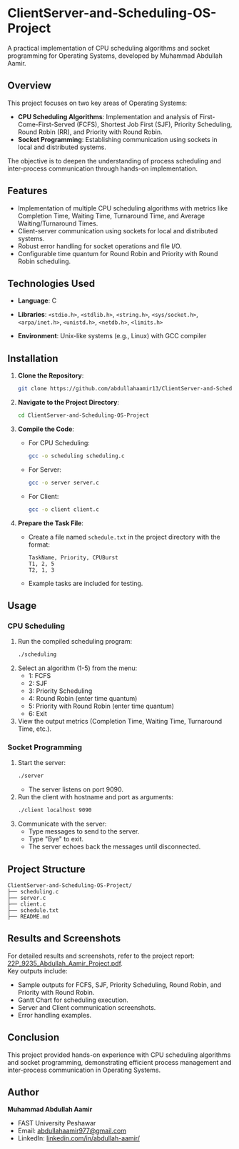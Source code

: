 # ClientServer-and-Scheduling-OS-Project

A practical implementation of CPU scheduling algorithms and socket programming for Operating Systems, developed by Muhammad Abdullah Aamir.

## Overview

This project focuses on two key areas of Operating Systems:
- **CPU Scheduling Algorithms**: Implementation and analysis of First-Come-First-Served (FCFS), Shortest Job First (SJF), Priority Scheduling, Round Robin (RR), and Priority with Round Robin.
- **Socket Programming**: Establishing communication using sockets in local and distributed systems.

The objective is to deepen the understanding of process scheduling and inter-process communication through hands-on implementation.

## Features

- Implementation of multiple CPU scheduling algorithms with metrics like Completion Time, Waiting Time, Turnaround Time, and Average Waiting/Turnaround Times.
- Client-server communication using sockets for local and distributed systems.
- Robust error handling for socket operations and file I/O.
- Configurable time quantum for Round Robin and Priority with Round Robin scheduling.

## Technologies Used

- **Language**: C
- **Libraries**: `<stdio.h>`, `<stdlib.h>`, `<string.h>`, `<sys/socket.h>`, `<arpa/inet.h>`, `<unistd.h>`, `<netdb.h>`, `<limits.h>`

- **Environment**: Unix-like systems (e.g., Linux) with GCC compiler

## Installation

1. **Clone the Repository**:
   ```bash
   git clone https://github.com/abdullahaamir13/ClientServer-and-Scheduling-OS-Project.git
   ```

2. **Navigate to the Project Directory**:
   ```bash
   cd ClientServer-and-Scheduling-OS-Project
   ```

3. **Compile the Code**:
   - For CPU Scheduling:
     ```bash
     gcc -o scheduling scheduling.c
     ```
   - For Server:
     ```bash
     gcc -o server server.c
     ```
   - For Client:
     ```bash
     gcc -o client client.c
     ```

4. **Prepare the Task File**:
   - Create a file named `schedule.txt` in the project directory with the format:
     ```
     TaskName, Priority, CPUBurst
     T1, 2, 5
     T2, 1, 3
     ```
   - Example tasks are included for testing.

## Usage

### CPU Scheduling
1. Run the compiled scheduling program:
   ```bash
   ./scheduling
   ```
2. Select an algorithm (1-5) from the menu:
   - 1: FCFS
   - 2: SJF
   - 3: Priority Scheduling
   - 4: Round Robin (enter time quantum)
   - 5: Priority with Round Robin (enter time quantum)
   - 6: Exit
3. View the output metrics (Completion Time, Waiting Time, Turnaround Time, etc.).

### Socket Programming
1. Start the server:
   ```bash
   ./server
   ```
   - The server listens on port 9090.
2. Run the client with hostname and port as arguments:
   ```bash
   ./client localhost 9090
   ```
3. Communicate with the server:
   - Type messages to send to the server.
   - Type "Bye" to exit.
   - The server echoes back the messages until disconnected.

## Project Structure

```
ClientServer-and-Scheduling-OS-Project/
├── scheduling.c
├── server.c
├── client.c
├── schedule.txt
├── README.md
```

## Results and Screenshots

For detailed results and screenshots, refer to the project report: [22P_9235_Abdullah_Aamir_Project.pdf](22P_9235_Abdullah_Aamir_Project.pdf).  
Key outputs include:
- Sample outputs for FCFS, SJF, Priority Scheduling, Round Robin, and Priority with Round Robin.
- Gantt Chart for scheduling execution.
- Server and Client communication screenshots.
- Error handling examples.

## Conclusion

This project provided hands-on experience with CPU scheduling algorithms and socket programming, demonstrating efficient process management and inter-process communication in Operating Systems.

## Author

**Muhammad Abdullah Aamir**  
- FAST University Peshawar  
- Email: [abdullahaamir977@gmail.com](mailto:abdullahaamir977@gmail.com)  
- LinkedIn: [linkedin.com/in/abdullah-aamir/](https://linkedin.com/in/abdullah-aamir/)